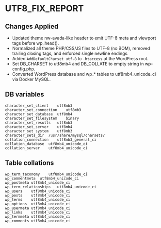 # UTF8_FIX_REPORT

## Changes Applied
- Updated theme nw-avada-like header to emit UTF-8 meta and viewport tags before wp_head().
- Normalized all theme PHP/CSS/JS files to UTF-8 (no BOM), removed trailing closing tags, and enforced single newline endings.
- Added `AddDefaultCharset utf-8` to `.htaccess` at the WordPress root.
- Set DB_CHARSET to utf8mb4 and DB_COLLATE to empty string in wp-config.php.
- Converted WordPress database and wp_* tables to utf8mb4_unicode_ci via Docker MySQL.

## DB variables
```
character_set_client	utf8mb3
character_set_connection	utf8mb3
character_set_database	utf8mb4
character_set_filesystem	binary
character_set_results	utf8mb3
character_set_server	utf8mb4
character_set_system	utf8mb3
character_sets_dir	/usr/share/mysql/charsets/
collation_connection	utf8mb3_general_ci
collation_database	utf8mb4_unicode_ci
collation_server	utf8mb4_unicode_ci
```

## Table collations
```
wp_term_taxonomy	utf8mb4_unicode_ci
wp_commentmeta	utf8mb4_unicode_ci
wp_postmeta	utf8mb4_unicode_ci
wp_term_relationships	utf8mb4_unicode_ci
wp_users	utf8mb4_unicode_ci
wp_posts	utf8mb4_unicode_ci
wp_terms	utf8mb4_unicode_ci
wp_options	utf8mb4_unicode_ci
wp_usermeta	utf8mb4_unicode_ci
wp_links	utf8mb4_unicode_ci
wp_termmeta	utf8mb4_unicode_ci
wp_comments	utf8mb4_unicode_ci
```
